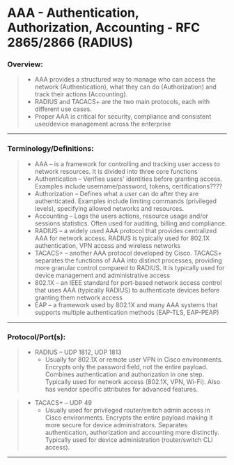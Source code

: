 # AAA - Authentication, Authorization, Accounting - RFC 2865/2866 (RADIUS)

### Overview:
> * AAA provides a structured way to manage who can access the network (Authentication), what they can do (Authorization) and track their actions (Accounting).
> * RADIUS and TACACS+ are the two main protocols, each with different use cases.
> * Proper AAA is critical for security, compliance and consistent user/device management across the enterprise
---
### Terminology/Definitions:
> * AAA – is a framework for controlling and tracking user access to network resources. It is divided into three core functions
> * Authentication – Verifies users' identities before granting access. Examples include username/password, tokens, certifications????
> * Authorization – Defines what a user can do after they are authenticated. Examples include limiting commands (privileged levels), specifying allowed networks and resources.
> * Accounting – Logs the users actions, resource usage and/or sessions statistics. Often used for auditing, billing and compliance.
> * RADIUS – a widely used AAA protocol that provides centralized AAA for network access. RADIUS is typically used for 802.1X authentication, VPN access and wireless networks
> * TACACS+ – another AAA protocol developed by Cisco. TACACS+ separates the functions of AAA into distinct processes, providing more granular control compared to RADIUS. It is typically used for device management and administrative access
> * 802.1X – an IEEE standard for port-based network access control that uses AAA (typically RADIUS) to authenticate devices before granting them network access
> * EAP – a framework used by 802.1X and many AAA systems that supports multiple authentication methods (EAP-TLS, EAP-PEAP)
---
### Protocol/Port(s):
> * RADIUS – UDP 1812, UDP 1813
>   * Usually for 802.1X or remote user VPN in Cisco environments. Encrypts only the password field, not the entire payload. Combines authentication and authorization in one step. Typically used for network access (802.1X, VPN, Wi-Fi). Also has vendor specific attributes for advanced features. 
  
> * TACACS+ – UDP 49
>   * Usually used for privileged router/switch admin access in Cisco environments. Encrypts the entire payload making it more secure for device administrators. Separates authentication, authorization and accounting more distinctly. Typically used for device administration (router/switch CLI access).
---




